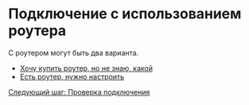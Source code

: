 # Подключение с использованием роутера

С роутером могут быть два варианта.
* [Хочу купить роутер, но не знаю, какой](./4-buyrouter.md)
* [Есть роутер, нужно настроить](./4-setup.md)

[Следующий шаг: Проверка подключения](./3-check.md)